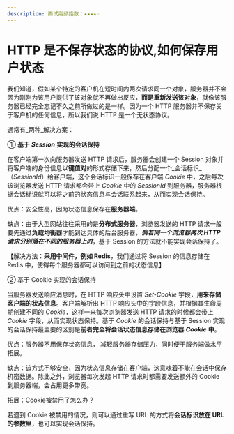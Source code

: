 ```yaml
---
description: 面试高频指数：★★★★☆
---
```


# HTTP 是不保存状态的协议,如何保存用户状态

我们知道，假如某个特定的客户机在短时间内两次请求同一个对象，服务器并不会因为刚刚为该用户提供了该对象就不再做出反应，**而是重新发送该对象**，就像该服务器已经完全忘记不久之前所做过的是一样。因为一个 HTTP 服务器并不保存关于客户机的任何信息，所以我们说 HTTP 是一个无状态协议。

通常有_两种_解决方案：

① **基于** _**Session**_ **实现的会话保持**

在客户端第一次向服务器发送 HTTP 请求后，服务器会创建一个 Session 对象并将客户端的身份信息以**键值对**的形式存储下来，然后分配一个_会话标识_（_SessionId_）给客户端，这个会话标识一般保存在客户端 _Cookie_ 中，之后每次该浏览器发送 HTTP 请求都会带上 _Cookie_ 中的 _SessionId_ 到服务器，服务器根据会话标识就可以将之前的状态信息与会话联系起来，从而实现会话保持。

优点：安全性高，因为状态信息保存在**服务器端**。

缺点：由于大型网站往往采用的是**分布式服务器**，浏览器发送的 HTTP 请求一般要先通过**负载均衡器**才能到达具体的后台服务器，_**倘若同一个浏览器两次 HTTP 请求分别落在不同的服务器上时**_，基于 Session 的方法就不能实现会话保持了。

【解决方法：**采用中间件，例如 Redis**，我们通过将 Session 的信息存储在 Redis 中，使得每个服务器都可以访问到之前的状态信息】

② 基于 Cookie 实现的会话保持

当服务器发送响应消息时，在 HTTP 响应头中设置 _Set-Cookie_ 字段，**用来存储客户端的状态信息**。客户端解析出 HTTP 响应头中的字段信息，并根据其生命周期创建不同的 _Cookie_，这样一来每次浏览器发送 HTTP 请求的时候都会带上 _Cookie_ 字段，从而实现状态保持。基于 _Cookie_ 的会话保持与基于 Session 实现的会话保持最主要的区别是**前者完全将会话状态信息存储在浏览器** _**Cookie**_ **中**。

优点：服务器不用保存状态信息， 减轻服务器存储压力，同时便于服务端做水平拓展。

缺点：该方式不够安全，因为状态信息存储在客户端，这意味着不能在会话中保存机密数据。除此之外，浏览器每次发起 HTTP 请求时都需要发送额外的 Cookie 到服务器端，会占用更多带宽。

拓展：Cookie被禁用了怎么办？

若遇到 Cookie 被禁用的情况，则可以通过重写 URL 的方式将**会话标识放在 URL 的参数里**，也可以实现会话保持。



